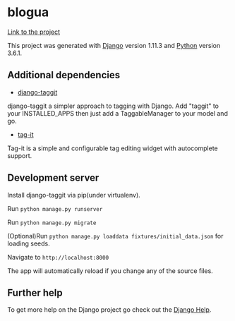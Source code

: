 # blogua

[Link to the project](https://blogua.herokuapp.com)

This project was generated with [Django](https://www.djangoproject.com) version 1.11.3 and [Python](https://www.python.org) version 3.6.1.

## Additional dependencies

  * [django-taggit](https://github.com/alex/django-taggit)
   
  django-taggit a simpler approach to tagging with Django. Add "taggit" to your INSTALLED_APPS then just add a TaggableManager to your model and go.
  * [tag-it](https://github.com/aehlke/tag-it)
  
  Tag-it is a simple and configurable tag editing widget with autocomplete support.

## Development server

Install django-taggit via pip(under virtualenv).

Run `python manage.py runserver`

Run `python manage.py migrate`

(Optional)Run `python manage.py loaddata fixtures/initial_data.json` for loading seeds.

Navigate to `http://localhost:8000`

The app will automatically reload if you change any of the source files.

## Further help

To get more help on the Django project go check out the [Django Help](https://docs.djangoproject.com/en/1.11/faq/help/).